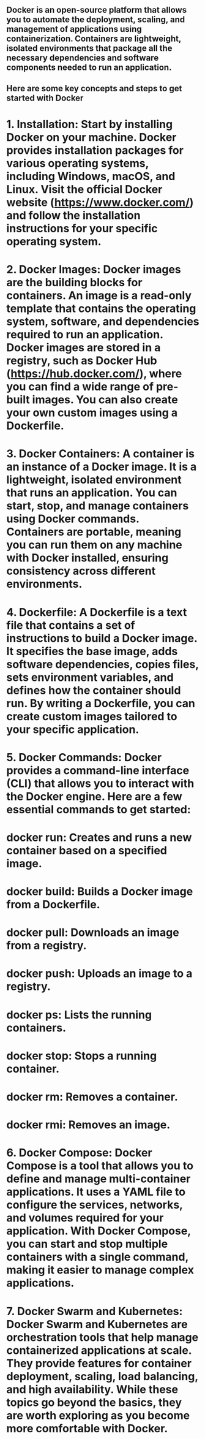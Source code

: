 ## Docker is an open-source platform that allows you to automate the deployment, scaling, and management of applications using containerization. Containers are lightweight, isolated environments that package all the necessary dependencies and software components needed to run an application.

## Here are some key concepts and steps to get started with Docker 
#  1. Installation: Start by installing Docker on your machine. Docker provides installation packages for various operating systems, including Windows, macOS, and Linux. Visit the official Docker website (https://www.docker.com/) and follow the installation instructions for your specific operating system.

#  2. Docker Images: Docker images are the building blocks for containers. An image is a read-only template that contains the operating system, software, and dependencies required to run an application. Docker images are stored in a registry, such as Docker Hub (https://hub.docker.com/), where you can find a wide range of pre-built images. You can also create your own custom images using a Dockerfile.

#  3. Docker Containers: A container is an instance of a Docker image. It is a lightweight, isolated environment that runs an application. You can start, stop, and manage containers using Docker commands. Containers are portable, meaning you can run them on any machine with Docker installed, ensuring consistency across different environments.

#  4. Dockerfile: A Dockerfile is a text file that contains a set of instructions to build a Docker image. It specifies the base image, adds software dependencies, copies files, sets environment variables, and defines how the container should run. By writing a Dockerfile, you can create custom images tailored to your specific application.

#  5. Docker Commands: Docker provides a command-line interface (CLI) that allows you to interact with the Docker engine. Here are a few essential commands to get started:

#   docker run: Creates and runs a new container based on a specified image.
#   docker build: Builds a Docker image from a Dockerfile.
#   docker pull: Downloads an image from a registry.
#   docker push: Uploads an image to a registry.
#   docker ps: Lists the running containers.
#   docker stop: Stops a running container.
#   docker rm: Removes a container.
#   docker rmi: Removes an image.


#  6. Docker Compose: Docker Compose is a tool that allows you to define and manage multi-container applications. It uses a YAML file to configure the services, networks, and volumes required for your application. With Docker Compose, you can start and stop multiple containers with a single command, making it easier to manage complex applications.

#  7. Docker Swarm and Kubernetes: Docker Swarm and Kubernetes are orchestration tools that help manage containerized applications at scale. They provide features for container deployment, scaling, load balancing, and high availability. While these topics go beyond the basics, they are worth exploring as you become more comfortable with Docker.

